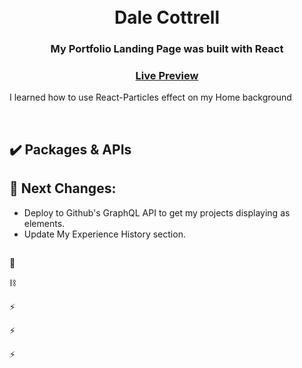 <div align="center">
  <h1><br>Dale Cottrell</h1>
  <h3>My Portfolio Landing Page was built with React</h3>
  <h3><a href="https://dalecottrell-react-portfolio.netlify.app/" target="_blank">Live Preview</a></h3>
</div>

  <p>I learned how to use React-Particles effect on my Home background</p>
</div>

<br>

## ✔️ Packages & APIs



## 🌱 Next Changes:

- Deploy to Github's GraphQL API to get my projects displaying as elements.
- Update My Experience History section.
##
 🎸

⛓️

⚡

⚡

⚡